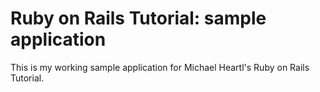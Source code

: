 # Ruby on Rails Tutorial: sample application

This is my working sample application for Michael Heartl's Ruby on Rails Tutorial.